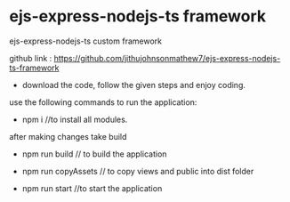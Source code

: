 # ejs-express-nodejs-ts framework
ejs-express-nodejs-ts  custom framework

github link : https://github.com/jithujohnsonmathew7/ejs-express-nodejs-ts-framework

- download the code, follow the given steps and enjoy coding.

use the following commands to run the application:

- npm i                     //to install all modules.

after making changes take build
- npm run build            // to build the application

- npm run copyAssets      // to copy views and public into dist folder

- npm run start             //to start the application
